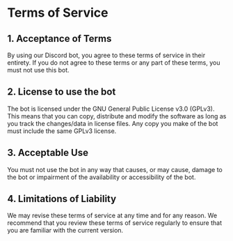 # Terms of Service

## 1. Acceptance of Terms
By using our Discord bot, you agree to these terms of service in their entirety. If you do not agree to these terms or any part of these terms, you must not use this bot.

## 2. License to use the bot
The bot is licensed under the GNU General Public License v3.0 (GPLv3). This means that you can copy, distribute and modify the software as long as you track the changes/data in license files. Any copy you make of the bot must include the same GPLv3 license.

## 3. Acceptable Use
You must not use the bot in any way that causes, or may cause, damage to the bot or impairment of the availability or accessibility of the bot.

## 4. Limitations of Liability
We may revise these terms of service at any time and for any reason. We recommend that you review these terms of service regularly to ensure that you are familiar with the current version.

